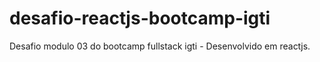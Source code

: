 # desafio-reactjs-bootcamp-igti
Desafio modulo 03 do bootcamp fullstack igti - Desenvolvido em reactjs.
